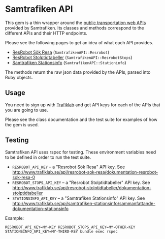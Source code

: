 # Samtrafiken API

This gem is a thin wrapper around the 
[public transportation web APIs](http://www.trafiklab.se/) provided by 
Samtrafiken. Its classes and methods correspond to the different APIs and their
HTTP endpoints.

Please see the following pages to get an idea of what each API provides.

  * [ResRobot Sök Resa](http://www.trafiklab.se/api/resrobot-sok-resa) 
    (`SamtrafikenAPI::Resrobot`)
  * [ResRobot Stolptidtabeller](http://www.trafiklab.se/api/resrobot-stolptidtabeller)
    (`SamtrafikenAPI::ResrobotStops`)
  * [Samtrafiken Stationsinfo](http://www.trafiklab.se/api/samtrafiken-stationsinfo)
    (`SamtrafikenAPI::Stationinfo`)

The methods return the raw json data provided by the APIs, parsed into Ruby 
objects.

## Usage

You need to sign up with [Trafiklab](http://www.trafiklab.se/) and get API keys
for each of the APIs that you are going to use.

Please see the class documentation and the test suite for examples of how the 
gem is used.

## Testing

Samtrafiken API uses rspec for testing. These environment variables need to be 
defined in order to run the test suite.

* `RESROBOT_API_KEY` – a "Resrobot Sök Resa" API key. See 
  http://www.trafiklab.se/api/resrobot-sok-resa/dokumentation-resrobot-sok-resa-0
* `RESROBOT_STOPS_API_KEY` – a "Resrobot Stolptidtabeller" API key. See 
  http://www.trafiklab.se/api/resrobot-stolptidtabeller/dokumentation-stolptidtabeller
* `STATIONSINFO_API_KEY` – a "Samtrafiken Stationsinfo" API key. See 
  http://www.trafiklab.se/api/samtrafiken-stationsinfo/sammanfattande-dokumentation-stationsinfo

Example:

    RESROBOT_API_KEY=MY-KEY RESROBOT_STOPS_API_KEY=MY-OTHER-KEY STATIONSINFO_API_KEY=MY-THIRD-KEY bundle exec rspec
